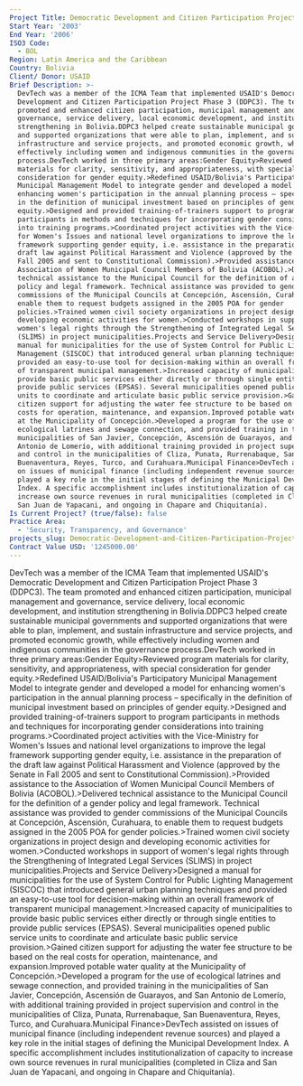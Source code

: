 ```yaml
---
Project Title: Democratic Development and Citizen Participation Project Phase 3 (DDPC3)
Start Year: '2003'
End Year: '2006'
ISO3 Code:
  - BOL
Region: Latin America and the Caribbean
Country: Bolivia
Client/ Donor: USAID
Brief Description: >-
  DevTech was a member of the ICMA Team that implemented USAID's Democratic
  Development and Citizen Participation Project Phase 3 (DDPC3). The team
  promoted and enhanced citizen participation, municipal management and
  governance, service delivery, local economic development, and institution
  strengthening in Bolivia.DDPC3 helped create sustainable municipal governments
  and supported organizations that were able to plan, implement, and sustain
  infrastructure and service projects, and promoted economic growth, while
  effectively including women and indigenous communities in the governance
  process.DevTech worked in three primary areas:Gender Equity>Reviewed program
  materials for clarity, sensitivity, and appropriateness, with special
  consideration for gender equity.>Redefined USAID/Bolivia's Participatory
  Municipal Management Model to integrate gender and developed a model for
  enhancing women's participation in the annual planning process – specifically
  in the definition of municipal investment based on principles of gender
  equity.>Designed and provided training-of-trainers support to program
  participants in methods and techniques for incorporating gender considerations
  into training programs.>Coordinated project activities with the Vice-Ministry
  for Women's Issues and national level organizations to improve the legal
  framework supporting gender equity, i.e. assistance in the preparation of the
  draft law against Political Harassment and Violence (approved by the Senate in
  Fall 2005 and sent to Constitutional Commission).>Provided assistance to the
  Association of Women Municipal Council Members of Bolivia (ACOBOL).>Delivered
  technical assistance to the Municipal Council for the definition of a gender
  policy and legal framework. Technical assistance was provided to gender
  commissions of the Municipal Councils at Concepción, Ascensión, Curahuara, to
  enable them to request budgets assigned in the 2005 POA for gender
  policies.>Trained women civil society organizations in project design and
  developing economic activities for women.>Conducted workshops in support of
  women's legal rights through the Strengthening of Integrated Legal Services
  (SLIMS) in project municipalities.Projects and Service Delivery>Designed a
  manual for municipalities for the use of System Control for Public Lighting
  Management (SISCOC) that introduced general urban planning techniques and
  provided an easy-to-use tool for decision-making within an overall framework
  of transparent municipal management.>Increased capacity of municipalities to
  provide basic public services either directly or through single entities to
  provide public services (EPSAS). Several municipalities opened public service
  units to coordinate and articulate basic public service provision.>Gained
  citizen support for adjusting the water fee structure to be based on the real
  costs for operation, maintenance, and expansion.Improved potable water quality
  at the Municipality of Concepción.>Developed a program for the use of
  ecological latrines and sewage connection, and provided training in the
  municipalities of San Javier, Concepción, Ascensión de Guarayos, and San
  Antonio de Lomerío, with additional training provided in project supervision
  and control in the municipalities of Cliza, Punata, Rurrenabaque, San
  Buenaventura, Reyes, Turco, and Curahuara.Municipal Finance>DevTech assisted
  on issues of municipal finance (including independent revenue sources) and
  played a key role in the initial stages of defining the Municipal Development
  Index. A specific accomplishment includes institutionalization of capacity to
  increase own source revenues in rural municipalities (completed in Cliza and
  San Juan de Yapacani, and ongoing in Chapare and Chiquitanía).
Is Current Project? (true/false): false
Practice Area:
  - 'Security, Transparency, and Governance'
projects_slug: Democratic-Development-and-Citizen-Participation-Project-Phase-3-(DDPC3)
Contract Value USD: '1245000.00'
---
```

DevTech was a member of the ICMA Team that implemented USAID's Democratic Development and Citizen Participation Project Phase 3 (DDPC3). The team promoted and enhanced citizen participation, municipal management and governance, service delivery, local economic development, and institution strengthening in Bolivia.DDPC3 helped create sustainable municipal governments and supported organizations that were able to plan, implement, and sustain infrastructure and service projects, and promoted economic growth, while effectively including women and indigenous communities in the governance process.DevTech worked in three primary areas:Gender Equity>Reviewed program materials for clarity, sensitivity, and appropriateness, with special consideration for gender equity.>Redefined USAID/Bolivia's Participatory Municipal Management Model to integrate gender and developed a model for enhancing women's participation in the annual planning process – specifically in the definition of municipal investment based on principles of gender equity.>Designed and provided training-of-trainers support to program participants in methods and techniques for incorporating gender considerations into training programs.>Coordinated project activities with the Vice-Ministry for Women's Issues and national level organizations to improve the legal framework supporting gender equity, i.e. assistance in the preparation of the draft law against Political Harassment and Violence (approved by the Senate in Fall 2005 and sent to Constitutional Commission).>Provided assistance to the Association of Women Municipal Council Members of Bolivia (ACOBOL).>Delivered technical assistance to the Municipal Council for the definition of a gender policy and legal framework. Technical assistance was provided to gender commissions of the Municipal Councils at Concepción, Ascensión, Curahuara, to enable them to request budgets assigned in the 2005 POA for gender policies.>Trained women civil society organizations in project design and developing economic activities for women.>Conducted workshops in support of women's legal rights through the Strengthening of Integrated Legal Services (SLIMS) in project municipalities.Projects and Service Delivery>Designed a manual for municipalities for the use of System Control for Public Lighting Management (SISCOC) that introduced general urban planning techniques and provided an easy-to-use tool for decision-making within an overall framework of transparent municipal management.>Increased capacity of municipalities to provide basic public services either directly or through single entities to provide public services (EPSAS). Several municipalities opened public service units to coordinate and articulate basic public service provision.>Gained citizen support for adjusting the water fee structure to be based on the real costs for operation, maintenance, and expansion.Improved potable water quality at the Municipality of Concepción.>Developed a program for the use of ecological latrines and sewage connection, and provided training in the municipalities of San Javier, Concepción, Ascensión de Guarayos, and San Antonio de Lomerío, with additional training provided in project supervision and control in the municipalities of Cliza, Punata, Rurrenabaque, San Buenaventura, Reyes, Turco, and Curahuara.Municipal Finance>DevTech assisted on issues of municipal finance (including independent revenue sources) and played a key role in the initial stages of defining the Municipal Development Index. A specific accomplishment includes institutionalization of capacity to increase own source revenues in rural municipalities (completed in Cliza and San Juan de Yapacani, and ongoing in Chapare and Chiquitanía).